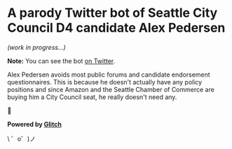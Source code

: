 A parody Twitter bot of Seattle City Council D4 candidate Alex Pedersen
=======================================================================

*(work in progress...)*

**Note:** You can see the bot [on Twitter](https://twitter.com/absenteealex/with_replies).

Alex Pedersen avoids most public forums and candidate endorsement questionnaires. 
This is because he doesn't actually have any policy positions and since Amazon and the 
Seattle Chamber of Commerce are buying him a City Council seat, he really doesn't need any.

🙇

**Powered by [Glitch](https://glitch.com)**

\ ゜o゜)ノ
